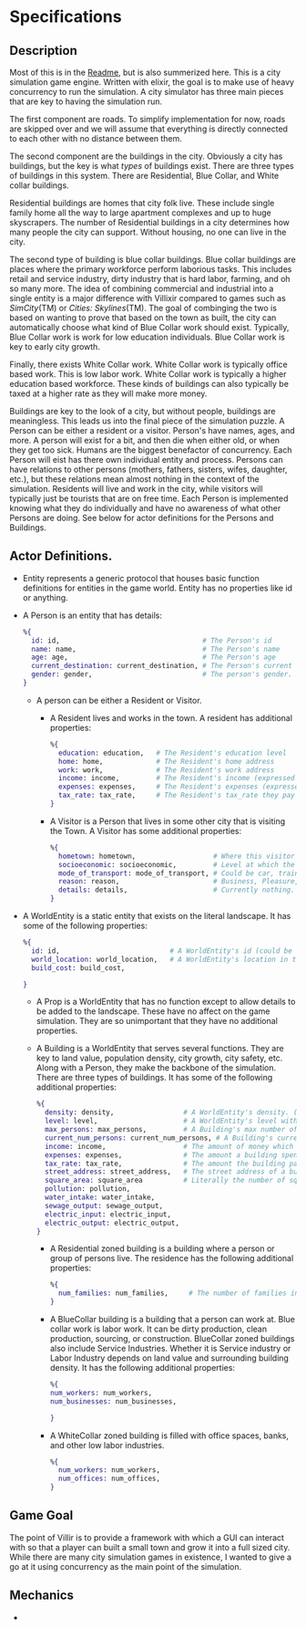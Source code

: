 # Specifications

## Description

  Most of this is in the [Readme](https://github.com/E1337Kat/villixir/blob/master/specifications.md), but is also summerized here. This is a city simulation game engine. Written with elixir, the goal is to make use of heavy concurrency to run the simulation. A city simulator has three main pieces that are key to having the simulation run. 

  The first component are roads. To simplify implementation for now, roads are skipped over and we will assume that everything is directly connected to each other with no distance between them. 

  The second component are the buildings in the city. Obviously a city has buildings, but the key is what *types* of buildings exist. There are three types of buildings in this system. There are Residential, Blue Collar, and White collar buildings. 

  Residential buildings are homes that city folk live. These include single family home all the way to large apartment complexes and up to huge skyscrapers. The number of Residential buildings in a city determines how many people the city can support. Without housing, no one can live in the city. 

  The second type of building is blue collar buildings. Blue collar buildings are places where the primary workforce perform laborious tasks. This includes retail and service industry, dirty industry that is hard labor, farming, and oh so many more. The idea of combining commercial and industrial into a single entity is a major difference with Villixir compared to games such as *SimCity*(TM) or *Cities: Skylines*(TM). The goal of combinging the two is based on wanting to prove that based on the town as built, the city can automatically choose what kind of Blue Collar work should exist. Typically, Blue Collar work is work for low education individuals. Blue Collar work is key to early city growth. 
  
  Finally, there exists White Collar work. White Collar work is typically office based work. This is low labor work. White Collar work is typically a higher education based workforce. These kinds of buildings can also typically be taxed at a higher rate as they will make more money.
  
  Buildings are key to the look of a city, but without people, buildings are meaningless. This leads us into the final piece of the simulation puzzle. A Person can be either a resident or a visitor. Person's have names, ages, and more. A person will exist for a bit, and then die when either old, or when they get too sick. Humans are the biggest benefactor of concurrency. Each Person will eist has there own individual entity and process. Persons can have relations to other persons (mothers, fathers, sisters, wifes, daughter, etc.), but these relations mean almost nothing in the context of the simulation. Residents will live and work in the city, while visitors will typically just be tourists that are on free time. Each Person is implemented knowing what they do individually and have no awareness of what other Persons are doing. See below for actor definitions for the Persons and Buildings.

## Actor Definitions.

* Entity represents a generic protocol that houses basic function definitions for entities in the game world. Entity has no properties like id or anything.

* A Person is an entity that has details:
  ```elixir
  %{ 
    id: id,                                   # The Person's id
    name: name,                               # The Person's name
    age: age,                                 # The Person's age
    current_destination: current_destination, # The Person's current destination (can be nil)
    gender: gender,                           # The person's gender. Serves no simulation purpose. 
  }
  ```

  * A person can be either a Resident or Visitor.

    * A Resident lives and works in the town. A resident has additional properties:
      ```elixir
      %{
        education: education,   # The Resident's education level
        home: home,             # The Resident's home address
        work: work,             # The Resident's work address
        income: income,         # The Resident's income (expressed as salary)
        expenses: expenses,     # The Resident's expenses (expressed as sadlery (<- good pun!))
        tax_rate: tax_rate,     # The Resident's tax_rate they pay to the town.
      }
      ```

    * A Visitor is a Person that lives in some other city that is visiting the Town. A Visitor has some additional properties:
      ```elixir
      %{
        hometown: hometown,                   # Where this visitor is from.
        socioeconomic: socioeconomic,         # Level at which the Visitor spends (Upper class, middle class, low class, etc.)
        mode_of_transport: mode_of_transport, # Could be car, train, sihp, or plane.
        reason: reason,                       # Business, Pleasure, or Moving
        details: details,                     # Currently nothing. Could be a string the gives details about this visitor that are not important to simulation
      }
      ```

* A WorldEntity is a static entity that exists on the literal landscape. It has some of the following properties:
  ```elixir
  %{
    id: id,                           # A WorldEntity's id (could be same id as Person)
    world_location: world_location,   # A WorldEntity's location in the game town based on a cartisean plane.
    build_cost: build_cost,

  }
  ```

  * A Prop is a WorldEntity that has no function except to allow details to be added to the landscape. These have no affect on the game simulation. They are so unimportant that they have no additional properties. 

  * A Building is a WorldEntity that serves several functions. They are key to land value, population density, city growth, city safety, etc. Along with a Person, they make the backbone of the simulation. There are three types of buildings. It has some of the following additional properties:
    ```elixir
    %{
      density: density,                 # A WorldEntity's density. (low, medium, high)
      level: level,                     # A WorldEntity's level within their density. This is tied to a land area's land value. Like socioeconomic value, but for buildings.
      max_persons: max_persons,         # A Building's max number of persons it can hold.
      current_num_persons: current_num_persons, # A Building's current population. In commercial, this is number of avg customers + workers. In residential, it is number or people living there. In the industrial and office space, it is number of workers only. This can be above max_persons which causes bad things for building.
      income: income,                   # The amount of money which a business takes in (expressed as yeary report)
      expenses: expenses,               # The amount a building spends on yearly expenses.
      tax_rate: tax_rate,               # The amount the building pays to the town in a year.
      street_address: street_address,   # The street address of a building. Just like an address in real life.
      square_area: square_area          # Literally the number of squares this building takes up.
      pollution: pollution,
      water_intake: water_intake,
      sewage_output: sewage_output,
      electric_input: electric_input,
      electric_output: electric_output,
    }
    ```

    * A Residential zoned building is a building where a person or group of persons live. The residence has the following additional properties:
      ```elixir
      %{
        num_families: num_families,     # The number of families in the building.
      }
      ```

    * A BlueCollar building is a building that a person can work at. Blue collar work is labor work. It can be dirty production, clean production, sourcing, or construction. BlueCollar zoned buildings also include Service Industries. Whether it is Service industry or Labor Industry depends on land value and surrounding building density. It has the following additional properties:
      ```elixir
      %{
      num_workers: num_workers,
      num_businesses: num_businesses,

      }
      ```

    * A WhiteCollar zoned building is filled with office spaces, banks, and other low labor industries. 
      ```elixir
      %{
        num_workers: num_workers,
        num_offices: num_offices,
      }
      ```
## Game Goal

The point of Villir is to provide a framework with which a GUI can interact with so that a player can built a small town and grow it into a full sized city. While there are many city simulation games in existence, I wanted to give a go at it using concurrency as the main point of the simulation.

## Mechanics

* 
    
  